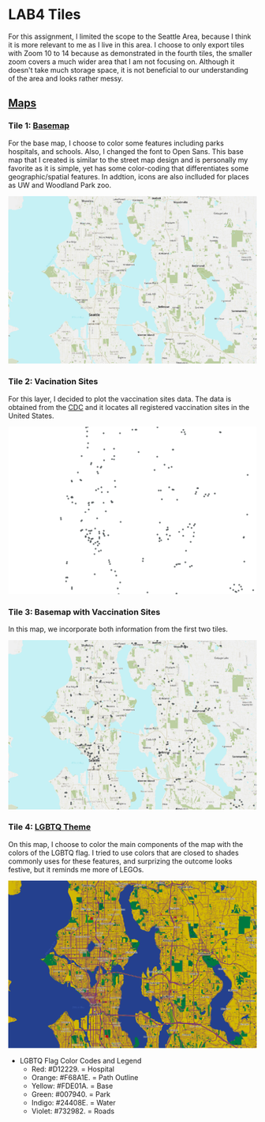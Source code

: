 # LAB4 Tiles

For this assignment, I limited the scope to the Seattle Area, because I think it is more relevant to me as I live in this area. I choose to only export tiles with Zoom 10 to 14 because as demonstrated in the fourth tiles, the smaller zoom covers a much wider area that I am not focusing on. Although it doesn't take much storage space, it is not beneficial to our understanding of the area and looks rather messy. 

## [Maps](https://kristinahsu.github.io/lab4/)

### Tile 1: [Basemap](https://api.mapbox.com/styles/v1/kristinahsu/cl2v50rho000t15n5qbtynvum.html?title=view&access_token=pk.eyJ1Ijoia3Jpc3RpbmFoc3UiLCJhIjoiY2wydjQycGVoMDhjejNqcGUya2NsYXZ2ZSJ9.RQhWFhzMfnuPxcS-Avqtsw&zoomwheel=true&fresh=true#11.53/47.6676/-122.3325)
For the base map, I choose to color some features including parks hospitals, and schools. Also, I changed the font to Open Sans. This base map that I created is similar to the street map design and is personally my favorite as it is simple, yet has some color-coding that differentiates some geographic/spatial features. In addtion, icons are also inclluded for places as UW and Woodland Park zoo. 

![Basemap](img/Set1.png)

### Tile 2: Vacination Sites
For this layer, I decided to plot the vaccination sites data. The data is obtained from the [CDC](https://data.cdc.gov/Vaccinations/Vaccines-gov-COVID-19-vaccinating-provider-locatio/5jp2-pgaw/data) and it locates all registered vaccination sites in the United States. 

![Vaccination Sites](img/Set2.png)

### Tile 3: Basemap with Vaccination Sites

In this map, we incorporate both information from the first two tiles. 

![Basemap with Vaccination Sites](img/Set3.png)

### Tile 4: [LGBTQ Theme](https://api.mapbox.com/styles/v1/kristinahsu/cl2vdagvb002g14mxfd3oek2h.html?title=view&access_token=pk.eyJ1Ijoia3Jpc3RpbmFoc3UiLCJhIjoiY2wydjQycGVoMDhjejNqcGUya2NsYXZ2ZSJ9.RQhWFhzMfnuPxcS-Avqtsw&zoomwheel=true&fresh=true#12.93/47.66519/-122.3243)
On this map, I choose to color the main components of the map with the colors of the LGBTQ flag. I tried to use colors that are closed to shades commonly uses for these features, and surprizing the outcome looks festive, but it reminds me more of LEGOs.

![LQBTQ Theme](img/Set4.png)

- LGBTQ Flag Color Codes and Legend
    - Red: #D12229. = Hospital
    - Orange: #F68A1E. = Path Outline
    - Yellow: #FDE01A. = Base
    - Green: #007940. = Park
    - Indigo: #24408E. = Water
    - Violet: #732982. = Roads